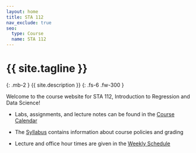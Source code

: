 ```yaml
---
layout: home
title: STA 112
nav_exclude: true
seo:
  type: Course
  name: STA 112
---
```


# {{ site.tagline }}
{: .mb-2 }
{{ site.description }}
{: .fs-6 .fw-300 }


Welcome to the course website for STA 112, Introduction to Regression and Data Science!

* Labs, assignments, and lecture notes can be found in the [Course Calendar](https://sta112-f25.github.io/calendar/)

* The [Syllabus](https://sta112-f25.github.io/about/) contains information about course policies and grading

* Lecture and office hour times are given in the [Weekly Schedule](https://sta112-f25.github.io/schedule/)

